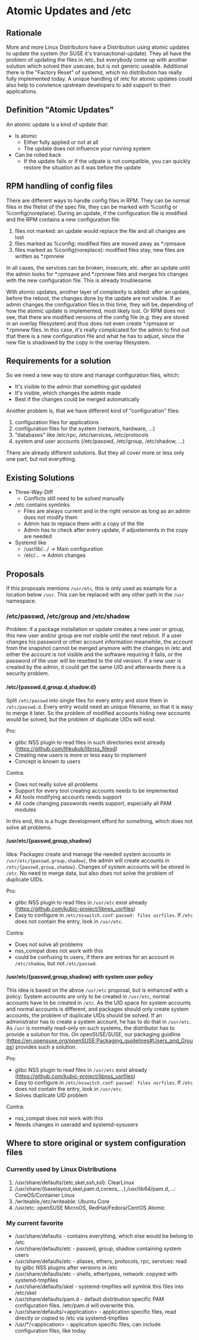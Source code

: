 # Atomic Updates and /etc

## Rationale

More and more Linux Distributors have a Distribution using atomic updates to update the system (for SUSE it's transactional-update). They all have the problem of updating the files in /etc, but everybody come up with another solution which solved their usecase, but is not generic useable.
Additional there is the "Factory Reset" of systemd, which no distribution has really fully implemented today. A unique handling of /etc for atomic updates could also help to convience upstream developers to add support to their applications.

## Definition "Atomic Updates"

An atomic update is a kind of update that:

* Is atomic
  * Either fully applied or not at all
  * The update does not influence your running system
* Can be rolled back
  * If the update fails or if the udpate is not compatible, you can quickly restore the situation as it was before the update


## RPM handling of config files

There are different ways to handle config files in RPM. They can be normal files in the filelist of the spec file, they can be marked with %config or %config(noreplace).
During an update, if the configuration file is modified and the RPM contains a new configuration file:
1. files not marked: an update would replace the file and all changes are lost
2. files marked as %config: modified files are moved away as *.rpmsave
3. files marked as %config(noreplace): modified files stay, new files are written as *.rpmnew

In all cases, the services can be broken, insecure, etc. after an update until the admin looks for *.rpmsave and *.rpmnew files and merges his changes with the new configuration file. This is already troublesame.

With atomic updates, another layer of complexity is added: after an update, before the reboot, the changes done by the update are not visible. If an admin changes the configuration files in this time, they will be, depending of how the atomic update is implemented, most likely lost. Or RPM does not see, that there are modified versions of the config file (e.g. they are stored in an overlay filesystem) and thus does not even create \*.rpmsave or \*.rpmnew files. In this case, it's really complicated for the admin to find out that there is a new configuration file and what he has to adjust, since the new file is shadowed by the copy in the overlay filesystem.

## Requirements for a solution

So we need a new way to store and manage configuration files, which:
* It's visible to the admin that something got updated
* It's visible, which changes the admin made
* Best if the changes could be merged automatically

Another problem is, that we have different kind of "configuration" files:
1. configuration files for applications
2. configuration files for the system (network, hardware, ...)
3. "databases" like /etc/rpc, /etc/services, /etc/protocols
4. system and user accounts (/etc/passwd, /etc/group, /etc/shadow, ...)

There are already different solutions. But they all cover more or less only one part, but not everything.

## Existing Solutions

* Three-Way-Diff
  * Conflicts still need to be solved manually
* /etc contains symlinks
  * Files are always current and in the right version as long as an admin does not modify them
  * Admin has to replace them with a copy of the file
  * Admin has to check after every update, if adjustements in the copy are needed
* Systemd like
  * /usr/lib/.../ -> Main configuration
  * /etc/... -> Admin changes
  
## Proposals

If this proposals mentions `/usr/etc`, this is only used as example for a location below `/usr`. This can be replaced with any other path in the `/usr` namespace.
  
### /etc/passwd, /etc/group and /etc/shadow

Problem: if a package installation or update creates a new user or group, this new user and/or group are not visible until the next reboot. If a user changes his password or other account information meanwhile, the account from the snapshot cannot be merged anymore with the changes in /etc and either the account is not visible and the software requiring it fails, or the password of the user will be resetted to the old version. If a new user is created by the admin, it could get the same UID and afterwards there is a security problem.

#### /etc/{passwd.d,group.d,shadow.d}

Split `/etc/passwd` into single files for every entry and store them in `/etc/passwd.d`. Every entry would need an unique filename, so that it is easy to merge it later. So the problem of modified accounts hiding new accounts would be solved, but the problem of duplicate UIDs will exist.

Pro:
* glibc NSS plugin to read files in such directories exist already (https://github.com/thkukuk/libnss_filesd)
* Creating new users is more or less easy to implement
* Concept is known to users

Contra:
* Does not really solve all problems
* Support for every tool creating accounts needs to be implemented
* All tools modifying accounts needs support
* All code changing passwords needs support, especially all PAM modules

In this end, this is a huge development efford for something, which does not solve all problems.

#### /usr/etc/{passwd,group,shadow}

Idea: Packages create and manage the needed system accounts in `/usr/etc/{passwd,group,shadow}`, the admin will create accounts in `/etc/{passwd,group,shadow}`. Changes of system accounts will be stored in `/etc`. No need to merge data, but also does not solve the problem of duplicate UIDs.

Pro:
* glibc NSS plugin to read files in `/usr/etc` exist already (https://github.com/kubic-project/libnss_usrfiles)
* Easy to configure in `/etc/nsswitch.conf`: `passwd: files usrfiles`. If `/etc` does not contain the entry, look in `/usr/etc`.

Contra:
* Does not solve all problems
* nss_compat does not work with this
* could be confusing to users, if there are entries for an account in `/etc/shadow`, but not `/etc/passwd`.

#### /usr/etc/{passwd,group,shadow} with system user policy

This idea is based on the abvoe `/usr/etc` proposal, but is enhanced with a policy: System accounts are only to be created in `/usr/etc`, normal accounts have to be created in `/etc`. As the UID space for system accounts and normal accounts is different, and packages should only create system accounts, the problem of duplicate UIDs should be solved. If an administrator has to create a system account, he has to do that in `/usr/etc`. As `/usr` is normally read-only on such systems, the distributor has to provide a solution for this. On openSUSE/SUSE, our packaging guidline (https://en.opensuse.org/openSUSE:Packaging_guidelines#Users_and_Groups) provides such a solution.

Pro:
* glibc NSS plugin to read files in `/usr/etc` exist already (https://github.com/kubic-project/libnss_usrfiles)
* Easy to configure in `/etc/nsswitch.conf`: `passwd: files usrfiles`. If `/etc` does not contain the entry, look in `/usr/etc`.
* Solves duplicate UID problem

Contra:
* nss_compat does not work with this
* Needs changes in useradd and systemd-sysusers

  
## Where to store original or system configuration files
### Currently used by Linux Distributions
1. /usr/share/defaults/{etc,skel,ssh,ssl): ClearLinux
2. /usr/share/{baselayout,skel,pam.d,coreos,...},/usr/lib64/pam.d,...: CoreOS/Container Linux
3. /writeable,/etc/writeable: Ubuntu Core
4. /usr/etc: openSUSE MicroOS, RedHat/Fedora/CentOS Atomic

### My current favorite
* /usr/share/defaults - contains everything, which else would be belong to /etc
* /usr/share/defaults/etc - passwd, group, shadow containing system users
* /usr/share/defaults/etc - aliases, ethers, protocols, rpc, services: read by glibc NSS plugins after versions in /etc
* /usr/share/defaults/etc - shells, ethertypes, network: copyied with systemd-tmpfiles
* /usr/share/defaults/skel - systemd-tmpfiles will symlink this files into /etc/skel
* /usr/share/defaults/pam.d - default distribution specific PAM configuration files. /etc/pam.d will overwrite this.
* /usr/share/defaults/\<application\> - application specific files, read directly or copied to /etc via systemd-tmpfiles
* /usr/\*/\<application\> - application specific files, can include configuration files, like today
